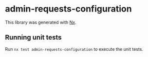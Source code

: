 # admin-requests-configuration

This library was generated with [Nx](https://nx.dev).

## Running unit tests

Run `nx test admin-requests-configuration` to execute the unit tests.
